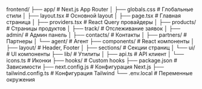 frontend/
├── app/                    # Next.js App Router
│   ├── globals.css        # Глобальные стили
│   ├── layout.tsx         # Основной layout
│   ├── page.tsx           # Главная страница
│   ├── providers.tsx      # React Query провайдеры
│   ├── products/          # Страницы продуктов
│   ├── track/             # Отслеживание заявок
│   ├── admin/             # Админ панель
│   ├── contacts/          # Контакты
│   ├── partners/          # Партнеры
│   └── agent/             # Агент
├── components/             # React компоненты
│   ├── layout/            # Header, Footer
│   ├── sections/          # Секции страниц
│   └── ui/                # UI компоненты
├── lib/                   # Утилиты
│   ├── api.ts            # API клиент
│   └── icons.ts          # Иконки
├── hooks/                 # Custom hooks
├── package.json          # Зависимости
├── next.config.js        # Конфигурация Next.js
├── tailwind.config.ts    # Конфигурация Tailwind
└── .env.local            # Переменные окружения
